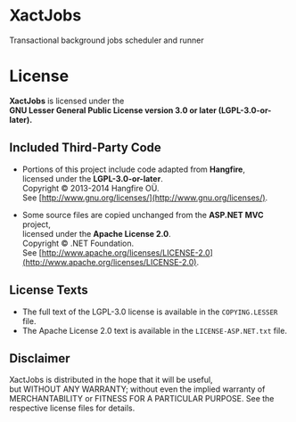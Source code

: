 # XactJobs
Transactional background jobs scheduler and runner

# License

**XactJobs** is licensed under the  
**GNU Lesser General Public License version 3.0 or later (LGPL-3.0-or-later).**

## Included Third-Party Code

- Portions of this project include code adapted from **Hangfire**,  
  licensed under the **LGPL-3.0-or-later**.  
  Copyright © 2013-2014 Hangfire OÜ.  
  See [http://www.gnu.org/licenses/](http://www.gnu.org/licenses/).

- Some source files are copied unchanged from the **ASP.NET MVC** project,  
  licensed under the **Apache License 2.0**.  
  Copyright © .NET Foundation.  
  See [http://www.apache.org/licenses/LICENSE-2.0](http://www.apache.org/licenses/LICENSE-2.0).

## License Texts

- The full text of the LGPL-3.0 license is available in the `COPYING.LESSER` file.  
- The Apache License 2.0 text is available in the `LICENSE-ASP.NET.txt` file.

## Disclaimer

XactJobs is distributed in the hope that it will be useful,  
but WITHOUT ANY WARRANTY; without even the implied warranty of  
MERCHANTABILITY or FITNESS FOR A PARTICULAR PURPOSE. See the  
respective license files for details.
